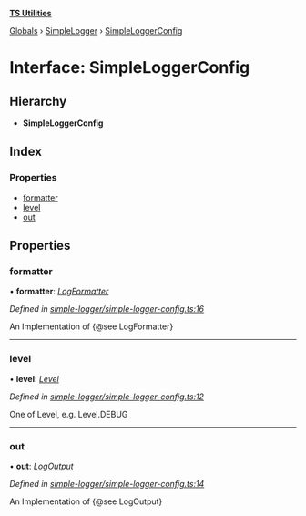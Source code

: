 **[TS Utilities](../README.md)**

[Globals](../README.md) › [SimpleLogger](../modules/simplelogger.md) › [SimpleLoggerConfig](simplelogger.simpleloggerconfig.md)

# Interface: SimpleLoggerConfig

## Hierarchy

* **SimpleLoggerConfig**

## Index

### Properties

* [formatter](simplelogger.simpleloggerconfig.md#formatter)
* [level](simplelogger.simpleloggerconfig.md#level)
* [out](simplelogger.simpleloggerconfig.md#out)

## Properties

###  formatter

• **formatter**: *[LogFormatter](simplelogger.logformatter.md)*

*Defined in [simple-logger/simple-logger-config.ts:16](https://github.com/Juraji/ts-utilities/blob/7643b75/src/simple-logger/simple-logger-config.ts#L16)*

An Implementation of {@see LogFormatter}

___

###  level

• **level**: *[Level](../enums/simplelogger.level.md)*

*Defined in [simple-logger/simple-logger-config.ts:12](https://github.com/Juraji/ts-utilities/blob/7643b75/src/simple-logger/simple-logger-config.ts#L12)*

One of Level, e.g. Level.DEBUG

___

###  out

• **out**: *[LogOutput](simplelogger.logoutput.md)*

*Defined in [simple-logger/simple-logger-config.ts:14](https://github.com/Juraji/ts-utilities/blob/7643b75/src/simple-logger/simple-logger-config.ts#L14)*

An Implementation of {@see LogOutput}